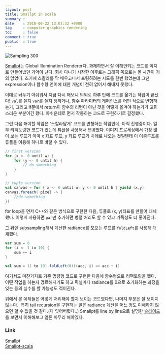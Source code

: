 ```yaml
---
layout: post
title: Smallpt in scala
summary : 
date    : 2018-06-22 13:03:32 +0900
tag     : computer-graphics rendering
toc     : false
comment : true
public  : true
---
```


![Sampling 300]({{site.url}}/assets/img/smallpt.png)

[Smallpt](http://www.kevinbeason.com/smallpt/)는 Global Illumination Renderer다. 과제하면서 잘 이해안되는 코드를 억지로 만들어냈던 기억이 난다. 회사 다니기 시작한 이후로는 그래픽 쪽으로는 볼 시간이 거의 없었다. 초기에 스칼라를 막 배우고나서 포팅하려는 시도를 한번 했었는데 그땐 expression이나 함수형 언어에 대한 개념이 전혀 없어서 해내지 못했다.  

이대로 놔두기 아쉬워서 지금 다시 해보니 의외로 하루 만에 코드를 옮기는 작업이 끝났다! `val`를 쓸지 `var`를 쓸지 정하거나, 함수 파라미터의 레퍼런스를 어떤 식으로 변형하는가, 그리고 if문에서 return이 함수의 리턴이 아닌 것을 어떻게 옮겨야 하는가가 고민스러운 부분이긴 했다. 아쉬운데로 먼저 작동하는 코드로 구현하기로 결정했다.  

그런 다음 해야할 작업은 '스칼라답게' 코드를 변형하는 작업인데, 아직 진행중이다. 일부 리팩토링한 코드가 있는데 튜플을 사용해서 변경했다. 이미지 프로세싱에서 가장 많이 보는 루프가 아마 x 좌표 루프, y 좌표 루프가 차례로 나오는 것일텐데 이 이중루프를 튜플을 이용해 하나로 바꿀 수 있다.  

```scala
// first version
for (x <- 0 until w) {
	for (y <- 0 until h) {
		// do something
	}
}

// tuple version
val canvas = for { x <- 0 until w; y <- 0 until h } yield (x,y)
canvas.foreach( pixel -> {
	//do something
})
```

for loop을 먼저 C++와 같은 방식으로 구현한 다음, 튜플로 (x, y)좌표를 만들어 대체했다. 이렇게 사용하면 `par`만 추가하면 병렬 처리도 할 수 있고 가독성도 더 좋아진다.  

그 뒤엔 subsampling해서 계산한 radiance를 모으는 루프를 `foldLeft`를 사용해 대체했다.

```scala
var sum = 0
for (i <- 1 to 10) {
	sum += i
}

val sum = (1 to 10).foldLeft(0)((acc, i) => acc + i)
```

여기서도 마찬가지로 기존 명령형 코드로 구현한 다음에 함수형으로 리팩토링을 했다. 어떤 작업을 하는지 명료해지기도 하고 픽셀마다 radiance를 0으로 초기화하는 과정을 잊는 등의 실수를 할 가능성도 적어진다.  

위에서 본 예제들은 어떻게 처리해야 할지 보이는 코드였다면, 나머지 부분은 잘 보이지 않는다.. 특히 tail recursion을 구현하는 일은 radiance 계산을 어느 정도 이해하지 않으면 할 수 없을 것 같다.(다 잊어버렸다..) Smallpt를 line by line으로 설명한 [슬라이드](http://www.kevinbeason.com/smallpt/#moreinfo)를 보면서 이해해보고 얼른 마무리 해야겠다.  

### Link
[Smallpt](http://www.kevinbeason.com/smallpt/)  
[Smallpt-scala](https://github.com/pierceh89/smallpt-scala)
